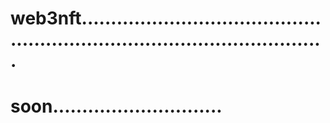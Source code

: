 # web3nft...............................................................................................
# soon.............................
